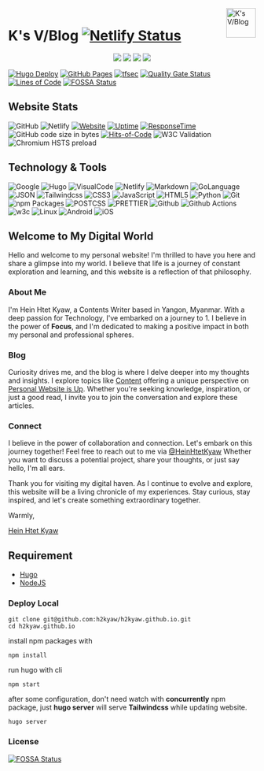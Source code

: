 <a href="https://h2kyaw.github.io">
    <img src="https://h2kyaw.github.io/images/icon.svg" alt="K's V/Blog" title="K's V/Blog" align="right" height="60" />
</a>

# K's V/Blog [![Netlify Status](https://api.netlify.com/api/v1/badges/6f6399cd-4caa-4b10-854b-022dd4bcdf35/deploy-status)](https://app.netlify.com/sites/ksvblog/deploys)

<p align="center">
  <img src="https://img.shields.io/badge/github-%23121011.svg?style=for-the-badge&logo=github&logoColor=white">
  <img src="https://img.shields.io/badge/Hugo-white.svg?style=for-the-badge&logo=Hugo">
  <img src="https://img.shields.io/badge/Visual%20Studio%20Code-0078d7.svg?style=for-the-badge&logo=visual-studio-code&logoColor=white">
  <img src="https://img.shields.io/badge/Apple-%23000000.svg?style=for-the-badge&logo=apple&logoColor=white">  
</p>

[![Hugo Deploy](https://github.com/ksvblog/ksvblog.github.io/actions/workflows/hugo.yaml/badge.svg)](https://github.com/ksvblog/ksvblog.github.io/actions/workflows/hugo.yaml)
[![GitHub Pages](https://github.com/ksvblog/ksvblog.github.io/actions/workflows/gh-pages.yml/badge.svg)](https://github.com/ksvblog/ksvblog.github.io/actions/workflows/gh-pages.yml)
[![tfsec](https://github.com/ksvblog/ksvblog.github.io/actions/workflows/tfsec.yml/badge.svg)](https://github.com/ksvblog/ksvblog.github.io/actions/workflows/tfsec.yml)
[![Quality Gate Status](https://sonarcloud.io/api/project_badges/measure?project=ksvblog_ksvblog.github.io&metric=alert_status)](https://sonarcloud.io/summary/new_code?id=ksvblog_ksvblog.github.io)
[![Lines of Code](https://sonarcloud.io/api/project_badges/measure?project=ksvblog_ksvblog.github.io&metric=ncloc)](https://sonarcloud.io/summary/new_code?id=ksvblog_ksvblog.github.io)
[![FOSSA Status](https://app.fossa.com/api/projects/custom%2B39619%2Fgithub.com%2Fksvblog%2Fksvblog.github.io.svg?type=small)](https://app.fossa.com/projects/custom%2B39619%2Fgithub.com%2Fksvblog%2Fksvblog.github.io?ref=badge_small)

## Website Stats
![GitHub](https://img.shields.io/github/license/h2kyaw/h2kyaw.github.io)
![Netlify](https://img.shields.io/netlify/6f6399cd-4caa-4b10-854b-022dd4bcdf35)
[![Website](https://img.shields.io/website?up_message=online&up_color=blue&down_message=offline&down_color=lightgrey&url=https%3A%2F%2Fksvblog.site)](https://ksvblog.site)
[![Uptime](https://img.shields.io/endpoint?url=https%3A%2F%2Fraw.githubusercontent.com%2Fh2kyaw%2Fstats%2Fmaster%2Fapi%2Fk-s-v-blog%2Fuptime.json)](https://stats.ksvblog.site)
[![ResponseTime](https://img.shields.io/endpoint?url=https%3A%2F%2Fraw.githubusercontent.com%2Fh2kyaw%2Fstats%2Fmaster%2Fapi%2Fk-s-v-blog%2Fresponse-time.json)](https://stats.ksvblog.site)
![GitHub code size in bytes](https://img.shields.io/github/languages/code-size/ksvblog/ksvblog.github.io)
[![Hits-of-Code](https://hitsofcode.com/github/h2kyaw/h2kyaw.github.io?branch=main)](https://hitsofcode.com/github/h2kyaw/h2kyaw.github.io/view?branch=main)
![W3C Validation](https://img.shields.io/w3c-validation/html?targetUrl=https%3A%2F%2Fksvblog.site&cacheSeconds=3600&link=https%3A%2F%2Fksvblog.site)
![Chromium HSTS preload](https://img.shields.io/hsts/preload/ksvblog.site)

## Technology & Tools
![Google](https://img.shields.io/badge/Google-search?style=for-the-badge&logo=google&logoColor=%2300A1F1&color=white)
![Hugo](https://img.shields.io/badge/Hugo-build?style=for-the-badge&logo=hugo&color=white)
![VisualCode](https://img.shields.io/badge/VisualCode-code?style=for-the-badge&logo=visualstudiocode&logoColor=%231d89d2&color=white)
![Netlify](https://img.shields.io/badge/Netlify-host?style=for-the-badge&logo=netlify&color=white)
![Markdown](https://img.shields.io/badge/Markdown-process?style=for-the-badge&logo=markdown&logoColor=%23000&color=white)
![GoLanguage](https://img.shields.io/badge/GoLanguage-lang?style=for-the-badge&logo=go&color=white)
![JSON](https://img.shields.io/badge/JSON-process?style=for-the-badge&logo=json&logoColor=%23575757&color=white)
![Tailwindcss](https://img.shields.io/badge/tailwindcss-frame?style=for-the-badge&logo=tailwindcss&logoColor=rgb(56%2C%20189%2C%20248)&color=white)
![CSS3](https://img.shields.io/badge/CSS3-lang?style=for-the-badge&logo=css3&logoColor=%232965f1&color=white)
![JavaScript](https://img.shields.io/badge/JavaScript-lang?style=for-the-badge&logo=javascript&logoColor=hsl(50.12deg%2066.13%25%2051.37%25)&color=white)
![HTML5](https://img.shields.io/badge/HTML5-lang?style=for-the-badge&logo=html5&logoColor=rgb(228%2C%2077%2C%2038)&color=white)
![Python](https://img.shields.io/badge/Python-lang?style=for-the-badge&logo=python&logoColor=hsl(206.91deg%2050.23%25%2041.77%25)&color=white)
![Git](https://img.shields.io/badge/Git-action?style=for-the-badge&logo=git&logoColor=%23f05033&color=white)
![npm Packages](https://img.shields.io/badge/npm-process?style=for-the-badge&logo=npm&logoColor=%23cb3837&color=white)
![POSTCSS](https://img.shields.io/badge/postcss-process?style=for-the-badge&logo=postcss&logoColor=%23dd3735&color=white)
![PRETTIER](https://img.shields.io/badge/prettier-process?style=for-the-badge&logo=prettier&logoColor=%2356b3b4&color=white)
![Github](https://img.shields.io/badge/Github-action?style=for-the-badge&logo=github&logoColor=%23000&color=white)
![Github Actions](https://img.shields.io/badge/Github%20Actions-action?style=for-the-badge&logo=githubactions&logoColor=%232088ff&color=white)
![w3c](https://img.shields.io/badge/w3c-check?style=for-the-badge&logo=w3c&logoColor=%23005a9c&color=white)
![Linux](https://img.shields.io/badge/Linux-dis?style=for-the-badge&logo=linux&logoColor=%23000&color=white)
![Android](https://img.shields.io/badge/Android-mobile?style=for-the-badge&logo=android&logoColor=%23a4c639&color=white)
![iOS](https://img.shields.io/badge/iOs-mobile?style=for-the-badge&logo=apple&logoColor=%23666&color=white)

## Welcome to My Digital World

Hello and welcome to my personal website! I'm thrilled to have you here and share a glimpse into my world. I believe that life is a journey of constant exploration and learning, and this website is a reflection of that philosophy.

### About Me

I'm Hein Htet Kyaw, a Contents Writer based in Yangon, Myanmar. With a deep passion for Technology, I've embarked on a journey to 1. I believe in the power of **Focus**, and I'm dedicated to making a positive impact in both my personal and professional spheres.

### Blog

Curiosity drives me, and the blog is where I delve deeper into my thoughts and insights. I explore topics like [Content](https://ksvblog.site/posts/) offering a unique perspective on [Personal Website is Up](https://h2kyaw.github.io/post/2023/removing-desktop-shortcut-arrow/). Whether you're seeking knowledge, inspiration, or just a good read, I invite you to join the conversation and explore these articles.

### Connect

I believe in the power of collaboration and connection. Let's embark on this journey together! Feel free to reach out to me via [@HeinHtetKyaw](//t.me/HeinHtetKyaw) Whether you want to discuss a potential project, share your thoughts, or just say hello, I'm all ears.

Thank you for visiting my digital haven. As I continue to evolve and explore, this website will be a living chronicle of my experiences. Stay curious, stay inspired, and let's create something extraordinary together.

Warmly,

[Hein Htet Kyaw](https://github.com/h2kyaw)

## Requirement
- [Hugo](https://gohugo.io/)
- [NodeJS](https://nodejs.org/en)

### Deploy Local
```
git clone git@github.com:h2kyaw/h2kyaw.github.io.git
cd h2kyaw.github.io
```

install npm packages with

```
npm install
```

run hugo with cli

```
npm start
```
after some configuration, don't need watch with **concurrently** npm package, just **hugo server** will serve **Tailwindcss** while updating website.

```cli
hugo server
```

### License

[![FOSSA Status](https://app.fossa.com/api/projects/custom%2B39619%2Fgithub.com%2Fksvblog%2Fksvblog.github.io.svg?type=large&issueType=license)](https://app.fossa.com/projects/custom%2B39619%2Fgithub.com%2Fksvblog%2Fksvblog.github.io?ref=badge_large&issueType=license)
